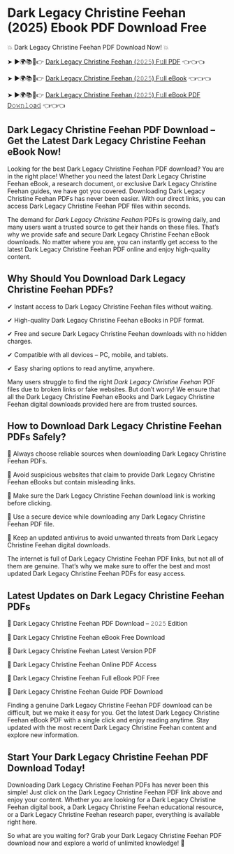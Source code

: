 # Dark Legacy Christine Feehan (2025) Ebook PDF Download Free

💥 Dark Legacy Christine Feehan PDF Download Now! 💥

➤ ►🌍📚📱👉 [Dark Legacy Christine Feehan (𝟸𝟶𝟸𝟻) F𝚞ll PDF](https://getpdf.xyz/dark-legacy-christine-feehan) 👈👈👈


➤ ►🌍📚📱👉 [Dark Legacy Christine Feehan (𝟸𝟶𝟸𝟻) F𝚞ll eBook](https://getpdf.xyz/dark-legacy-christine-feehan) 👈👈👈


➤ ►🌍📚📱👉 [Dark Legacy Christine Feehan (𝟸𝟶𝟸𝟻) F𝚞ll eBook PDF D𝚘𝚠𝚗𝚕𝚘a𝚍](https://getpdf.xyz/dark-legacy-christine-feehan) 👈👈👈


## Dark Legacy Christine Feehan PDF Download – Get the Latest Dark Legacy Christine Feehan eBook Now!

Looking for the best Dark Legacy Christine Feehan PDF download? You are in the right place! Whether you need the latest Dark Legacy Christine Feehan eBook, a research document, or exclusive Dark Legacy Christine Feehan guides, we have got you covered. Downloading Dark Legacy Christine Feehan PDFs has never been easier. With our direct links, you can access Dark Legacy Christine Feehan PDF files within seconds.

The demand for *Dark Legacy Christine Feehan* PDFs is growing daily, and many users want a trusted source to get their hands on these files. That’s why we provide safe and secure Dark Legacy Christine Feehan eBook downloads. No matter where you are, you can instantly get access to the latest Dark Legacy Christine Feehan PDF online and enjoy high-quality content.

## Why Should You Download Dark Legacy Christine Feehan PDFs?

✔ Instant access to Dark Legacy Christine Feehan files without waiting.

✔ High-quality Dark Legacy Christine Feehan eBooks in PDF format.

✔ Free and secure Dark Legacy Christine Feehan downloads with no hidden charges.

✔ Compatible with all devices – PC, mobile, and tablets.

✔ Easy sharing options to read anytime, anywhere.

Many users struggle to find the right *Dark Legacy Christine Feehan* PDF files due to broken links or fake websites. But don’t worry! We ensure that all the Dark Legacy Christine Feehan eBooks and Dark Legacy Christine Feehan digital downloads provided here are from trusted sources.

## How to Download Dark Legacy Christine Feehan PDFs Safely?

📌 Always choose reliable sources when downloading Dark Legacy Christine Feehan PDFs.

📌 Avoid suspicious websites that claim to provide Dark Legacy Christine Feehan eBooks but contain misleading links.

📌 Make sure the Dark Legacy Christine Feehan download link is working before clicking.

📌 Use a secure device while downloading any Dark Legacy Christine Feehan PDF file.

📌 Keep an updated antivirus to avoid unwanted threats from Dark Legacy Christine Feehan digital downloads.

The internet is full of Dark Legacy Christine Feehan PDF links, but not all of them are genuine. That’s why we make sure to offer the best and most updated Dark Legacy Christine Feehan PDFs for easy access.

## Latest Updates on Dark Legacy Christine Feehan PDFs

🔹 Dark Legacy Christine Feehan PDF Download – 𝟸𝟶𝟸𝟻 Edition

🔹 Dark Legacy Christine Feehan eBook Free Download

🔹 Dark Legacy Christine Feehan Latest Version PDF

🔹 Dark Legacy Christine Feehan Online PDF Access

🔹 Dark Legacy Christine Feehan Full eBook PDF Free

🔹 Dark Legacy Christine Feehan Guide PDF Download

Finding a genuine Dark Legacy Christine Feehan PDF download can be difficult, but we make it easy for you. Get the latest Dark Legacy Christine Feehan eBook PDF with a single click and enjoy reading anytime. Stay updated with the most recent Dark Legacy Christine Feehan content and explore new information.

## Start Your Dark Legacy Christine Feehan PDF Download Today!

Downloading Dark Legacy Christine Feehan PDFs has never been this simple! Just click on the Dark Legacy Christine Feehan PDF link above and enjoy your content. Whether you are looking for a Dark Legacy Christine Feehan digital book, a Dark Legacy Christine Feehan educational resource, or a Dark Legacy Christine Feehan research paper, everything is available right here.

So what are you waiting for? Grab your Dark Legacy Christine Feehan PDF download now and explore a world of unlimited knowledge! 🚀